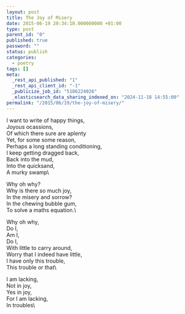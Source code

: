 ```yaml
---
layout: post
title: The Joy of Misery
date: 2015-06-19 20:34:10.000000000 +01:00
type: post
parent_id: "0"
published: true
password: ""
status: publish
categories:
  - poetry
tags: []
meta:
  _rest_api_published: "1"
  _rest_api_client_id: "-1"
  _publicize_job_id: "5186224026"
  _elasticsearch_data_sharing_indexed_on: "2024-11-18 14:55:00"
permalink: "/2015/06/19/the-joy-of-misery/"
---
```


I want to write of happy things,\
Joyous ocassions,\
Of which there sure are aplenty\
Yet, for some some reason,\
Perhaps a long standing conditioning,\
I keep getting dragged back,\
Back into the mud,\
Into the quicksand,\
A murky swamp\

Why oh why?\
Why is there so much joy,\
In the misery and sorrow?\
In the chewing bubble gum,\
To solve a maths equation.\

Why oh why,\
Do I,\
Am I,\
Do I,\
With little to carry around,\
Worry that I indeed have little,\
I have only this trouble,\
This trouble or that\

I am lacking,\
Not in joy,\
Yes in joy,\
For I am lacking,\
In troubles\
